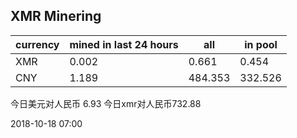 ## XMR Minering

|currency|mined in last 24 hours|all|in pool|
|---|---|---|---|
|XMR|0.002|0.661|0.454|
|CNY|1.189|484.353|332.526|

今日美元对人民币 6.93	今日xmr对人民币732.88


2018-10-18 07:00